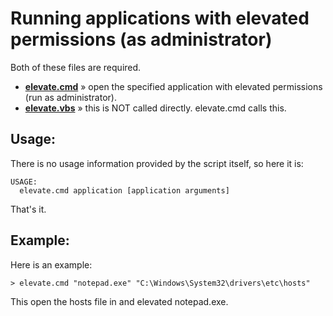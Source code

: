 
# Running applications with elevated permissions (as administrator)

Both of these files are required.

* [__elevate.cmd__](https://github.com/kodybrown/dos/blob/master/elevate.cmd) » open the specified application with elevated permissions (run as administrator).
* [__elevate.vbs__](https://github.com/kodybrown/dos/blob/master/elevate.vbs) » this is NOT called directly. elevate.cmd calls this.

## Usage:

There is no usage information provided by the script itself, so here it is:

    USAGE:
      elevate.cmd application [application arguments]

That's it.

## Example:

Here is an example:

    > elevate.cmd "notepad.exe" "C:\Windows\System32\drivers\etc\hosts"

This open the hosts file in and elevated notepad.exe.
